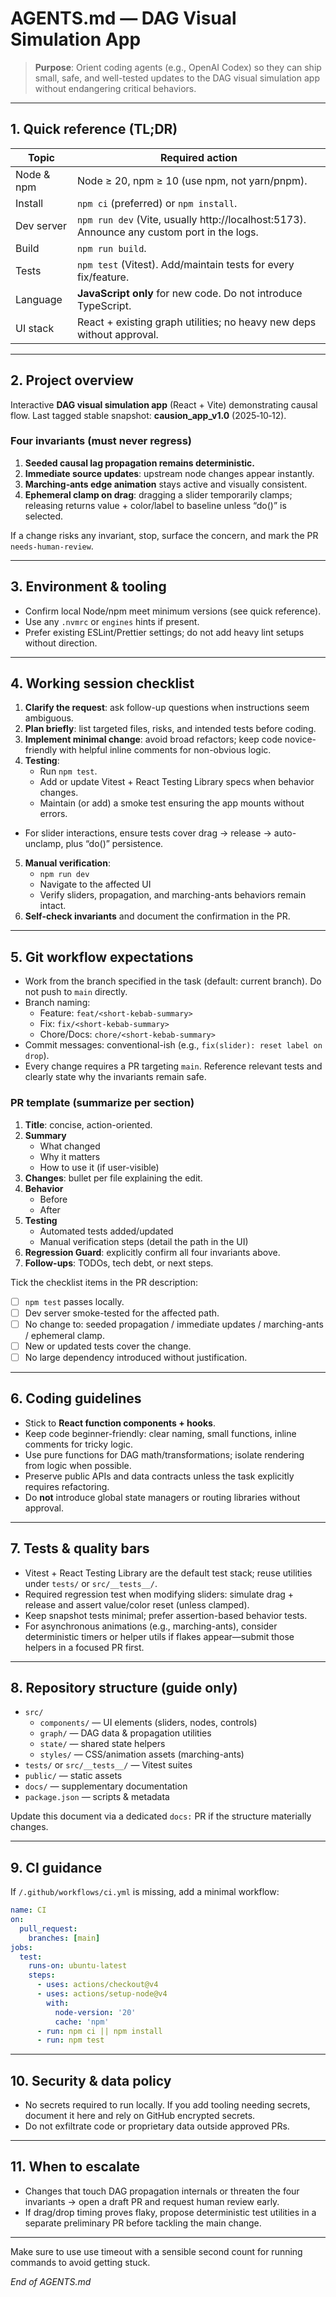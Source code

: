 # AGENTS.md — DAG Visual Simulation App

> **Purpose**: Orient coding agents (e.g., OpenAI Codex) so they can ship small, safe, and well-tested updates to the DAG visual simulation app without endangering critical behaviors.

---

## 1. Quick reference (TL;DR)
| Topic | Required action |
| --- | --- |
| Node & npm | Node ≥ 20, npm ≥ 10 (use npm, not yarn/pnpm). |
| Install | `npm ci` (preferred) or `npm install`. |
| Dev server | `npm run dev` (Vite, usually http://localhost:5173). Announce any custom port in the logs. |
| Build | `npm run build`. |
| Tests | `npm test` (Vitest). Add/maintain tests for every fix/feature. |
| Language | **JavaScript only** for new code. Do not introduce TypeScript. |
| UI stack | React + existing graph utilities; no heavy new deps without approval. |

---

## 2. Project overview
Interactive **DAG visual simulation app** (React + Vite) demonstrating causal flow. Last tagged stable snapshot: **causion_app_v1.0** (2025‑10‑12).

### Four invariants (must never regress)
1. **Seeded causal lag propagation remains deterministic.**
2. **Immediate source updates**: upstream node changes appear instantly.
3. **Marching‑ants edge animation** stays active and visually consistent.
4. **Ephemeral clamp on drag**: dragging a slider temporarily clamps; releasing returns value + color/label to baseline unless “do()” is selected.

If a change risks any invariant, stop, surface the concern, and mark the PR `needs-human-review`.

---

## 3. Environment & tooling
- Confirm local Node/npm meet minimum versions (see quick reference).
- Use any `.nvmrc` or `engines` hints if present.
- Prefer existing ESLint/Prettier settings; do not add heavy lint setups without direction.

---

## 4. Working session checklist
1. **Clarify the request**: ask follow-up questions when instructions seem ambiguous.
2. **Plan briefly**: list targeted files, risks, and intended tests before coding.
3. **Implement minimal change**: avoid broad refactors; keep code novice-friendly with helpful inline comments for non-obvious logic.
4. **Testing**:
   - Run `npm test`.
   - Add or update Vitest + React Testing Library specs when behavior changes.
   - Maintain (or add) a smoke test ensuring the app mounts without errors.
  - For slider interactions, ensure tests cover drag → release → auto-unclamp, plus “do()” persistence.
5. **Manual verification**:
   - `npm run dev`
   - Navigate to the affected UI
   - Verify sliders, propagation, and marching-ants behaviors remain intact.
6. **Self-check invariants** and document the confirmation in the PR.

---

## 5. Git workflow expectations
- Work from the branch specified in the task (default: current branch). Do not push to `main` directly.
- Branch naming:
  - Feature: `feat/<short-kebab-summary>`
  - Fix: `fix/<short-kebab-summary>`
  - Chore/Docs: `chore/<short-kebab-summary>`
- Commit messages: conventional-ish (e.g., `fix(slider): reset label on drop`).
- Every change requires a PR targeting `main`. Reference relevant tests and clearly state why the invariants remain safe.

### PR template (summarize per section)
1. **Title**: concise, action-oriented.
2. **Summary**
   - What changed
   - Why it matters
   - How to use it (if user-visible)
3. **Changes**: bullet per file explaining the edit.
4. **Behavior**
   - Before
   - After
5. **Testing**
   - Automated tests added/updated
   - Manual verification steps (detail the path in the UI)
6. **Regression Guard**: explicitly confirm all four invariants above.
7. **Follow-ups**: TODOs, tech debt, or next steps.

Tick the checklist items in the PR description:
- [ ] `npm test` passes locally.
- [ ] Dev server smoke-tested for the affected path.
- [ ] No change to: seeded propagation / immediate updates / marching-ants / ephemeral clamp.
- [ ] New or updated tests cover the change.
- [ ] No large dependency introduced without justification.

---

## 6. Coding guidelines
- Stick to **React function components + hooks**.
- Keep code beginner-friendly: clear naming, small functions, inline comments for tricky logic.
- Use pure functions for DAG math/transformations; isolate rendering from logic when possible.
- Preserve public APIs and data contracts unless the task explicitly requires refactoring.
- Do **not** introduce global state managers or routing libraries without approval.

---

## 7. Tests & quality bars
- Vitest + React Testing Library are the default test stack; reuse utilities under `tests/` or `src/__tests__/`.
- Required regression test when modifying sliders: simulate drag + release and assert value/color reset (unless clamped).
- Keep snapshot tests minimal; prefer assertion-based behavior tests.
- For asynchronous animations (e.g., marching-ants), consider deterministic timers or helper utils if flakes appear—submit those helpers in a focused PR first.

---

## 8. Repository structure (guide only)
- `src/`
  - `components/` — UI elements (sliders, nodes, controls)
  - `graph/` — DAG data & propagation utilities
  - `state/` — shared state helpers
  - `styles/` — CSS/animation assets (marching-ants)
- `tests/` or `src/__tests__/` — Vitest suites
- `public/` — static assets
- `docs/` — supplementary documentation
- `package.json` — scripts & metadata

Update this document via a dedicated `docs:` PR if the structure materially changes.

---

## 9. CI guidance
If `/.github/workflows/ci.yml` is missing, add a minimal workflow:
```yaml
name: CI
on:
  pull_request:
    branches: [main]
jobs:
  test:
    runs-on: ubuntu-latest
    steps:
      - uses: actions/checkout@v4
      - uses: actions/setup-node@v4
        with:
          node-version: '20'
          cache: 'npm'
      - run: npm ci || npm install
      - run: npm test
```

---

## 10. Security & data policy
- No secrets required to run locally. If you add tooling needing secrets, document it here and rely on GitHub encrypted secrets.
- Do not exfiltrate code or proprietary data outside approved PRs.

---

## 11. When to escalate
- Changes that touch DAG propagation internals or threaten the four invariants → open a draft PR and request human review early.
- If drag/drop timing proves flaky, propose deterministic test utilities in a separate preliminary PR before tackling the main change.

---

Make sure to use use timeout <seconds> <cmd> with a sensible second count for running commands to avoid getting stuck. 

*End of AGENTS.md*

